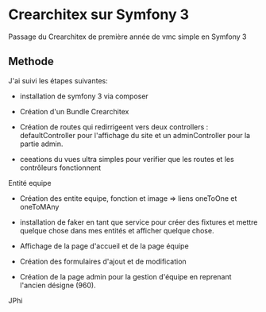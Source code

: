 Crearchitex sur Symfony 3
========================

Passage du Crearchitex de première année de vmc simple en Symfony 3

Methode
--------------

J'ai  suivi les étapes suivantes:

  * installation de symfony 3 via composer

  * Création d'un Bundle Crearchitex

  * Création de routes qui redirrigeent vers deux controllers : defaultController pour l'affichage du site et un adminController pour la partie admin.

  * ceeations du vues ultra simples pour verifier que les routes et les contrôleurs fonctionnent

  

Entité equipe

  * Création des entite equipe, fonction et image => liens oneToOne et oneToMAny

  * installation de faker en tant que service pour créer des fixtures et mettre quelque chose dans mes entités et afficher quelque chose.

  * Affichage de la page d'accueil et de la page équipe

  * Création des formulaires d'ajout et de modification

  * Création de la page admin pour la gestion d'équipe en reprenant l'ancien désigne (960).


JPhi

